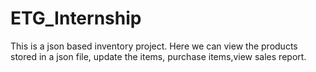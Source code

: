 # ETG_Internship
This is a json based inventory project.
Here we can view the products stored in a json file, update the items, purchase items,view sales report.
